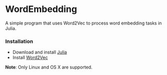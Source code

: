 # WordEmbedding
A simple program that uses Word2Vec to process word embedding tasks in Julia.

### Installation

* Download and install [Julia](https://julialang.org/downloads/)
* Install [Word2Vec](https://github.com/JuliaText/Word2Vec.jl)

**Note**: Only Linux and OS X are supported.

